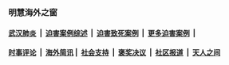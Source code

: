 
### 明慧海外之窗

####  [武汉肺炎](indexes/365.md?t=05032100) &nbsp;|&nbsp;  [迫害案例综述](indexes/328.md?t=05032100) &nbsp;|&nbsp; [迫害致死案例](indexes/277.md?t=05032100)  &nbsp;|&nbsp; [更多迫害案例](indexes/81.md?t=05032100)  &nbsp;|&nbsp; 
####  [时事评论](indexes/19.md?t=05032100) &nbsp;|&nbsp; [海外简讯](indexes/245.md?t=05032100)&nbsp;|&nbsp;  [社会支持](indexes/140.md?t=05032100) &nbsp;|&nbsp; [褒奖决议](indexes/282.md?t=05032100) &nbsp;|&nbsp; [社区报道](indexes/91.md?t=05032100)  &nbsp;|&nbsp; [天人之间](indexes/78.md?t=05032100) 

